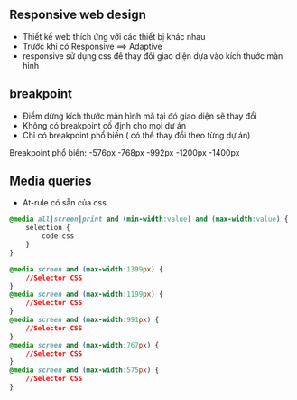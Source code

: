 ## Responsive web design
- Thiết kế web thích ứng với các thiết bị khác nhau
- Trước khi có Responsive ==> Adaptive
- responsive sử dụng  css để thay đổi giao diện dựa vào kích thước màn hình

## breakpoint
 - Điểm dừng kích thước màn hình mà tại đó giao diện sẽ thay đổi
 - Không có breakpoint cố định cho mọi dự án
 - Chỉ có breakpoint phổ biến ( có thể thay đổi theo từng dự án)

 Breakpoint phổ biến:
 -576px
 -768px
 -992px
 -1200px
 -1400px

## Media queries
- At-rule có sẵn của css
```css
@media all|screen|print and (min-width:value) and (max-width:value) {
    selection {
        code css
    }
}
```

```css
@media screen and (max-width:1399px) {
    //Selector CSS
}
@media screen and (max-width:1199px) {
    //Selector CSS
}
@media screen and (max-width:991px) {
    //Selector CSS
}
@media screen and (max-width:767px) {
    //Selector CSS
}
@media screen and (max-width:575px) {
    //Selector CSS
}


```

